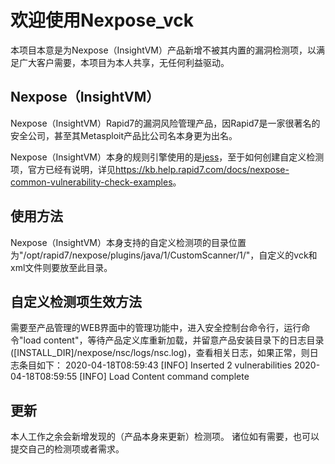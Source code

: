 # 欢迎使用Nexpose_vck
本项目本意是为Nexpose（InsightVM）产品新增不被其内置的漏洞检测项，以满足广大客户需要，本项目为本人共享，无任何利益驱动。
## Nexpose（InsightVM）
Nexpose（InsightVM）Rapid7的漏洞风险管理产品，因Rapid7是一家很著名的安全公司，甚至其Metasploit产品比公司名本身更为出名。

Nexpose（InsightVM）本身的规则引擎使用的是[jess](https://jessrules.com)，至于如何创建自定义检测项，官方已经有说明，详见<https://kb.help.rapid7.com/docs/nexpose-common-vulnerability-check-examples>。
## 使用方法
Nexpose（InsightVM）本身支持的自定义检测项的目录位置为"/opt/rapid7/nexpose/plugins/java/1/CustomScanner/1/"，自定义的vck和xml文件则要放至此目录。
## 自定义检测项生效方法
需要至产品管理的WEB界面中的管理功能中，进入安全控制台命令行，运行命令"load content"，等待产品定义库重新加载，并留意产品安装目录下的日志目录([INSTALL_DIR]/nexpose/nsc/logs/nsc.log)，查看相关日志，如果正常，则日志条目如下：
2020-04-18T08:59:43 [INFO] Inserted 2 vulnerabilities
2020-04-18T08:59:55 [INFO] Load Content command complete
## 更新
本人工作之余会新增发现的（产品本身来更新）检测项。
诸位如有需要，也可以提交自己的检测项或者需求。
